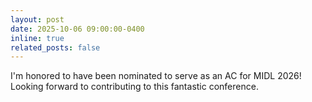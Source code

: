 ```yaml
---
layout: post
date: 2025-10-06 09:00:00-0400
inline: true
related_posts: false
---
```


I'm honored to have been nominated to serve as an AC for MIDL 2026! Looking forward to contributing to this fantastic conference.
